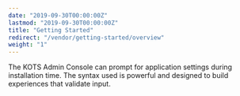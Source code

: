 ```yaml
---
date: "2019-09-30T00:00:00Z"
lastmod: "2019-09-30T00:00:00Z"
title: "Getting Started"
redirect: "/vendor/getting-started/overview"
weight: "1"
---
```


The KOTS Admin Console can prompt for application settings during installation time. The syntax used is powerful and designed to build experiences that validate input.
